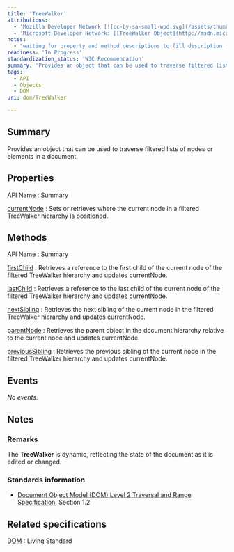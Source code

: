 ```yaml
---
title: 'TreeWalker'
attributions:
  - 'Mozilla Developer Network [![cc-by-sa-small-wpd.svg](/assets/thumb/8/8c/cc-by-sa-small-wpd.svg/120px-cc-by-sa-small-wpd.svg.png)](http://creativecommons.org/licenses/by-sa/3.0/us/): [[TreeWalker](https://developer.mozilla.org/en-US/docs/Web/API/TreeWalker) Article]'
  - 'Microsoft Developer Network: [[TreeWalker Object](http://msdn.microsoft.com/en-us/library/ie/ff974360(v=vs.85).aspx) Article]'
notes:
  - "waiting for property and method descriptions to fill description fields... Not sure if all properties and methods have been listed.\nMissing document.createTreeWalker method."
readiness: 'In Progress'
standardization_status: 'W3C Recommendation'
summary: 'Provides an object that can be used to traverse filtered lists of nodes or elements in a document.'
tags:
  - API
  - Objects
  - DOM
uri: dom/TreeWalker

---
```

## Summary

Provides an object that can be used to traverse filtered lists of nodes or elements in a document.

## Properties

API Name
:   Summary

[currentNode](/dom/TreeWalker/currentNode)
:   Sets or retrieves where the current node in a filtered TreeWalker hierarchy is positioned.

## Methods

API Name
:   Summary

[firstChild](/dom/TreeWalker/firstChild)
:   Retrieves a reference to the first child of the current node of the filtered TreeWalker hierarchy and updates currentNode.

[lastChild](/dom/TreeWalker/lastChild)
:   Retrieves a reference to the last child of the current node of the filtered TreeWalker hierarchy and updates currentNode.

[nextSibling](/dom/TreeWalker/nextSibling)
:   Retrieves the next sibling of the current node in the filtered TreeWalker hierarchy and updates currentNode.

[parentNode](/dom/TreeWalker/parentNode)
:   Retrieves the parent object in the document hierarchy relative to the current node and updates currentNode.

[previousSibling](/dom/TreeWalker/previousSibling)
:   Retrieves the previous sibling of the current node in the filtered TreeWalker hierarchy and updates currentNode.

## Events

*No events.*

## Notes

### Remarks

The **TreeWalker** is dynamic, reflecting the state of the document as it is edited or changed.

### Standards information

-   [Document Object Model (DOM) Level 2 Traversal and Range Specification](http://go.microsoft.com/fwlink/p/?linkid=182712), Section 1.2

## Related specifications

[DOM](http://dom.spec.whatwg.org/#treeWalker)
:   Living Standard
